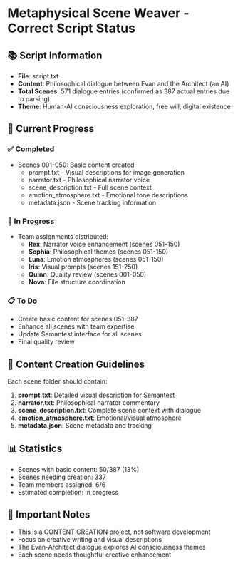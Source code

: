 # Metaphysical Scene Weaver - Correct Script Status

## 📚 Script Information
- **File**: script.txt
- **Content**: Philosophical dialogue between Evan and the Architect (an AI)
- **Total Scenes**: 571 dialogue entries (confirmed as 387 actual entries due to parsing)
- **Theme**: Human-AI consciousness exploration, free will, digital existence

## 🎯 Current Progress

### ✅ Completed
- Scenes 001-050: Basic content created
  - prompt.txt - Visual descriptions for image generation
  - narrator.txt - Philosophical narrator voice
  - scene_description.txt - Full scene context
  - emotion_atmosphere.txt - Emotional tone descriptions
  - metadata.json - Scene tracking information

### 🔄 In Progress
- Team assignments distributed:
  - **Rex**: Narrator voice enhancement (scenes 051-150)
  - **Sophia**: Philosophical themes (scenes 051-150)
  - **Luna**: Emotion atmospheres (scenes 051-150)
  - **Iris**: Visual prompts (scenes 151-250)
  - **Quinn**: Quality review (scenes 001-050)
  - **Nova**: File structure coordination

### 📋 To Do
- Create basic content for scenes 051-387
- Enhance all scenes with team expertise
- Update Semantest interface for all scenes
- Final quality review

## 🎨 Content Creation Guidelines

Each scene folder should contain:
1. **prompt.txt**: Detailed visual description for Semantest
2. **narrator.txt**: Philosophical narrator commentary
3. **scene_description.txt**: Complete scene context with dialogue
4. **emotion_atmosphere.txt**: Emotional/visual atmosphere
5. **metadata.json**: Scene metadata and tracking

## 📊 Statistics
- Scenes with basic content: 50/387 (13%)
- Scenes needing creation: 337
- Team members assigned: 6/6
- Estimated completion: In progress

## 🚨 Important Notes
- This is a CONTENT CREATION project, not software development
- Focus on creative writing and visual descriptions
- The Evan-Architect dialogue explores AI consciousness themes
- Each scene needs thoughtful creative enhancement